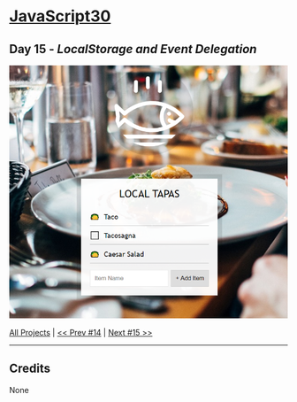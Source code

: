 # [JavaScript30](https://javascript30.com/)

## **Day 15** - *LocalStorage and Event Delegation*

<img src="static/img/day15.png" alt="Day14 Image" width="700">


[All Projects](https://github.com/10xOXR/JavaScript30/blob/master/README.md) | [<< Prev #14](https://github.com/10xOXR/JavaScript30/tree/master/day14) | [Next #15 >>]()

---

## Credits

None